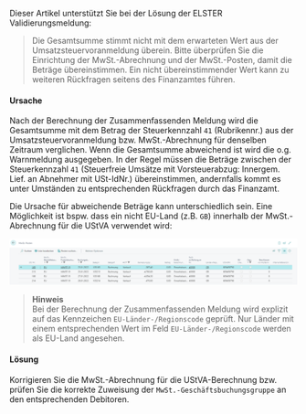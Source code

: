 Dieser Artikel unterstützt Sie bei der Lösung der ELSTER Validierungsmeldung:

> Die Gesamtsumme stimmt nicht mit dem erwarteten Wert aus der Umsatzsteuervoranmeldung überein. Bitte überprüfen Sie die Einrichtung der MwSt.-Abrechnung und der MwSt.-Posten, damit die Beträge übereinstimmen. Ein nicht übereinstimmender Wert kann zu weiteren Rückfragen seitens des Finanzamtes führen.

#### Ursache

Nach der Berechnung der Zusammenfassenden Meldung wird die Gesamtsumme mit dem Betrag der Steuerkennzahl `41` (Rubrikennr.) aus der Umsatzsteuervoranmeldung bzw. MwSt.-Abrechnung für denselben Zeitraum verglichen. Wenn die Gesamtsumme abweichend ist wird die o.g. Warnmeldung ausgegeben.
In der Regel müssen die Beträge zwischen der Steuerkennzahl `41` (Steuerfreie Umsätze mit Vorsteuerabzug: Innergem. Lief. an Abnehmer mit USt-IdNr.) übereinstimmen, andernfalls kommt es unter Umständen zu entsprechenden Rückfragen durch das Finanzamt.

Die Ursache für abweichende Beträge kann unterschiedlich sein. Eine Möglichkeit ist bspw. dass ein nicht EU-Land (z.B. `GB`) innerhalb der MwSt.-Abrechnung für die UStVA verwendet wird:

![MwSt.-Posten](/assets/images/365-business-eric/zmdo-does-not-match-ustva-amount.vat-entries.png)

> **Hinweis**<br>Bei der Berechnung der Zusammenfassenden Meldung wird explizit auf das Kennzeichen `EU-Länder-/Regionscode` geprüft. Nur Länder mit einem entsprechenden Wert im Feld `EU-Länder-/Regionscode` werden als EU-Land angesehen.

#### Lösung

Korrigieren Sie die MwSt.-Abrechnung für die UStVA-Berechnung bzw. prüfen Sie die korrekte Zuweisung der `MwSt.-Geschäftsbuchungsgruppe` an den entsprechenden Debitoren.

